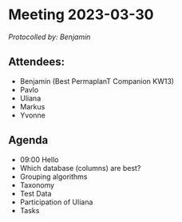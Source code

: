 # Meeting 2023-03-30

_Protocolled by: Benjamin_

## Attendees:

-   Benjamin (Best PermaplanT Companion KW13)
-   Pavlo
-   Uliana
-   Markus
-   Yvonne

## Agenda

-   09:00 Hello
-   Which database (columns) are best?
-   Grouping algorithms
-   Taxonomy
-   Test Data
-   Participation of Uliana
-   Tasks

